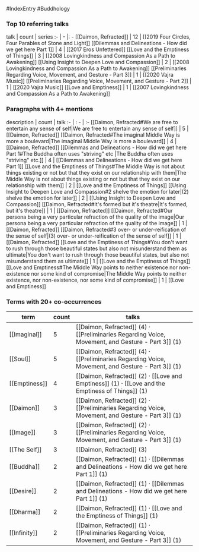#IndexEntry #Buddhology

### Top 10 referring talks
talk | count | series
:- | - |: -
[[Daimon, Refracted]] | 12 | [[2019 Four Circles, Four Parables of Stone and Light]]
[[Dilemmas and Delineations - How did we get here Part 1]] | 4 | [[2017 Eros Unfettered]]
[[Love and the Emptiness of Things]] | 3 | [[2008 Lovingkindness and Compassion As a Path to Awakening]]
[[Using Insight to Deepen Love and Compassion]] | 2 | [[2008 Lovingkindness and Compassion As a Path to Awakening]]
[[Preliminaries Regarding Voice, Movement, and Gesture - Part 3]] | 1 | [[2020 Vajra Music]]
[[Preliminaries Regarding Voice, Movement, and Gesture - Part 2]] | 1 | [[2020 Vajra Music]]
[[Love and Emptiness]] | 1 | [[2007 Lovingkindness and Compassion As a Path to Awakening]]

### Paragraphs with 4+ mentions
description | count | talk
:- | : - | :-
[[Daimon, Refracted#We are free to entertain any sense of self\|We are free to entertain any sense of self]] | 5 | [[Daimon, Refracted]]
[[Daimon, Refracted#The imaginal Middle Way is more a boulevard\|The imaginal Middle Way is more a boulevard]] | 4 | [[Daimon, Refracted]]
[[Dilemmas and Delineations - How did we get here Part 1#The Buddha often uses "striving" etc \|The Buddha often uses "striving" etc.]] | 4 | [[Dilemmas and Delineations - How did we get here Part 1]]
[[Love and the Emptiness of Things#The Middle Way is not about things existing or not but that they exist on our relationship with them\|The Middle Way is not about things existing or not but that they exist on our relationship with them]] | 2 | [[Love and the Emptiness of Things]]
[[Using Insight to Deepen Love and Compassion#2 shelve the emotion for later\|(2) shelve the emotion for later]] | 2 | [[Using Insight to Deepen Love and Compassion]]
[[Daimon, Refracted#It's formed but it's theatre\|It's formed, but it's theatre]] | 1 | [[Daimon, Refracted]]
[[Daimon, Refracted#Our persona being a very particular refraction of the quality of the image\|Our persona being a very particular refraction of the quality of the image]] | 1 | [[Daimon, Refracted]]
[[Daimon, Refracted#3 over- or under-reification of the sense of self\|(3) over- or under-reification of the sense of self]] | 1 | [[Daimon, Refracted]]
[[Love and the Emptiness of Things#You don't want to rush through those beautiful states but also not misunderstand them as ultimate\|You don't want to rush through those beautiful states, but also not misunderstand them as ultimate]] | 1 | [[Love and the Emptiness of Things]]
[[Love and Emptiness#The Middle Way points to neither existence nor non-existence nor some kind of compromise\|The Middle Way points to neither existence, nor non-existence, nor some kind of compromise]] | 1 | [[Love and Emptiness]]

### Terms with 20+ co-occurrences
term | count | talks
-|-|-
[[Imaginal]] | 5 | <span class="counts">[[Daimon, Refracted]] (4) · [[Preliminaries Regarding Voice, Movement, and Gesture - Part 3]] (1)</span> 
[[Soul]] | 5 | <span class="counts">[[Daimon, Refracted]] (4) · [[Preliminaries Regarding Voice, Movement, and Gesture - Part 3]] (1)</span> 
[[Emptiness]] | 4 | <span class="counts">[[Daimon, Refracted]] (2) · [[Love and Emptiness]] (1) · [[Love and the Emptiness of Things]] (1)</span> 
[[Daimon]] | 3 | <span class="counts">[[Daimon, Refracted]] (2) · [[Preliminaries Regarding Voice, Movement, and Gesture - Part 3]] (1)</span> 
[[Image]] | 3 | <span class="counts">[[Daimon, Refracted]] (2) · [[Preliminaries Regarding Voice, Movement, and Gesture - Part 3]] (1)</span> 
[[The Self]] | 3 | <span class="counts">[[Daimon, Refracted]] (3)</span> 
[[Buddha]] | 2 | <span class="counts">[[Daimon, Refracted]] (1) · [[Dilemmas and Delineations - How did we get here Part 1]] (1)</span> 
[[Desire]] | 2 | <span class="counts">[[Daimon, Refracted]] (1) · [[Dilemmas and Delineations - How did we get here Part 1]] (1)</span> 
[[Dharma]] | 2 | <span class="counts">[[Daimon, Refracted]] (1) · [[Love and the Emptiness of Things]] (1)</span> 
[[Infinity]] | 2 | <span class="counts">[[Daimon, Refracted]] (1) · [[Preliminaries Regarding Voice, Movement, and Gesture - Part 3]] (1)</span> 

